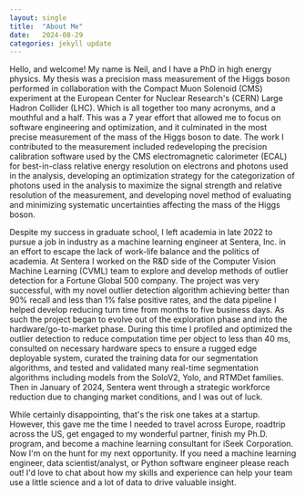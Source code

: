 ```yaml
---
layout: single
title:  "About Me"
date:   2024-08-29
categories: jekyll update
---
```


Hello, and welcome! My name is Neil, and I have a PhD in high energy physics. My thesis was a precision mass measurement of the Higgs boson performed in collaboration with the Compact Muon Solenoid (CMS) experiment at the European Center for Nuclear Research's (CERN) Large Hadron Collider (LHC). Which is all together too many acronyms, and a mouthful and a half. This was a 7 year effort that allowed me to focus on software engineering and optimization, and it culminated in the most precise measurement of the mass of the Higgs boson to date. The work I contributed to the measurement included redeveloping the precision calibration software used by the CMS electromagnetic calorimeter (ECAL) for best-in-class relative energy resolution on electrons and photons used in the analysis, developing an optimization strategy for the categorization of photons used in the analysis to maximize the signal strength and relative resolution of the measurement, and developing novel method of evaluating and minimizing systematic uncertainties affecting the mass of the Higgs boson. 

Despite my success in graduate school, I left academia in late 2022 to pursue a job in industry as a machine learning engineer at Sentera, Inc. in an effort to escape the lack of work-life balance and the politics of academia. At Sentera I worked on the R&D side of the Computer Vision Machine Learning (CVML) team to explore and develop methods of outlier detection for a Fortune Global 500 company. The project was very successful, with my novel outlier detection algorithm achieving better than 90% recall and less than 1% false positive rates, and the data pipeline I helped develop reducing turn time from months to five business days. As such the project began to evolve out of the exploration phase and into the hardware/go-to-market phase. During this time I profiled and optimized the outlier detection to reduce computation time per object to less than 40 ms, consulted on necessary hardware specs to ensure a rugged edge deployable system, curated the training data for our segmentation algorithms, and tested and validated many real-time segmentation algorithms including models from the SoloV2, Yolo, and RTMDet families. Then in January of 2024, Sentera went through a strategic workforce reduction due to changing market conditions, and I was out of luck.

While certainly disappointing, that's the risk one takes at a startup. However, this gave me the time I needed to travel across Europe, roadtrip across the US, get engaged to my wonderful partner, finish my Ph.D. program, and become a machine learning consultant for iSeek Corporation. Now I'm on the hunt for my next opportunity. If you need a machine learning engineer, data scientist/analyst, or Python software engineer please reach out! I'd love to chat about how my skills and experience can help your team use a little science and a lot of data to drive valuable insight. 

